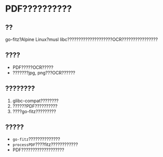# PDF??????????

## ??
go-fitz?Alpine Linux?musl libc????????????????????OCR????????????????

## ????
- PDF?????OCR?????
- ???????jpg, png???OCR??????

## ????????
1. glibc-compat????????
2. ??????PDF??????????
3. ????go-fitz?????????

## ?????
- `go-fitz`??????????????
- `processPDF`????fitz????????????
- PDF???????????????????